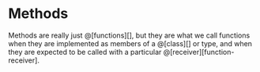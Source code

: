 # Methods

Methods are really just @[functions][], but they are what we call functions when they are
implemented as members of a @[class][] or type, and when they are expected to be called with
a particular @[receiver][function-receiver].
